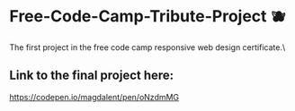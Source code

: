 # Free-Code-Camp-Tribute-Project 🫐
The first project in the free code camp responsive web design certificate.\

## Link to the final project here:
https://codepen.io/magdalent/pen/oNzdmMG
